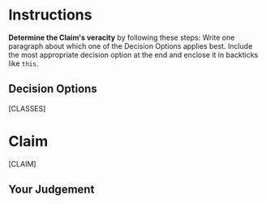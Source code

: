 # Instructions
**Determine the Claim's veracity** by following these steps:
Write one paragraph about which one of the Decision Options applies best. Include the most appropriate decision option at the end and enclose it in backticks like `this`.

## Decision Options
[CLASSES]

# Claim
[CLAIM]

## Your Judgement
